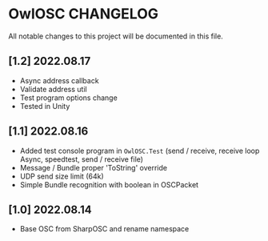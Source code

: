 # OwlOSC CHANGELOG

All notable changes to this project will be documented in this file.

## [1.2]  2022.08.17

- Async address callback
- Validate address util
- Test program options change
- Tested in Unity

## [1.1] 2022.08.16

 - Added test console program in `OwlOSC.Test` (send / receive, receive loop Async, speedtest, send / receive file)
 - Message / Bundle proper 'ToString' override
 - UDP send size limit (64k)
 - Simple Bundle recognition with boolean in OSCPacket

## [1.0] 2022.08.14

 - Base OSC from SharpOSC and rename namespace
